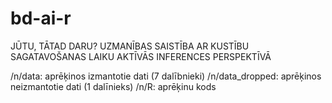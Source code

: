 # bd-ai-r
JŪTU, TĀTAD DARU? UZMANĪBAS SAISTĪBA AR KUSTĪBU SAGATAVOŠANAS LAIKU AKTĪVĀS INFERENCES PERSPEKTĪVĀ

/n/data: aprēķinos izmantotie dati (7 dalībnieki)
/n/data_dropped: aprēķinos neizmantotie dati (1 dalīnieks)
/n/R: aprēķinu kods

